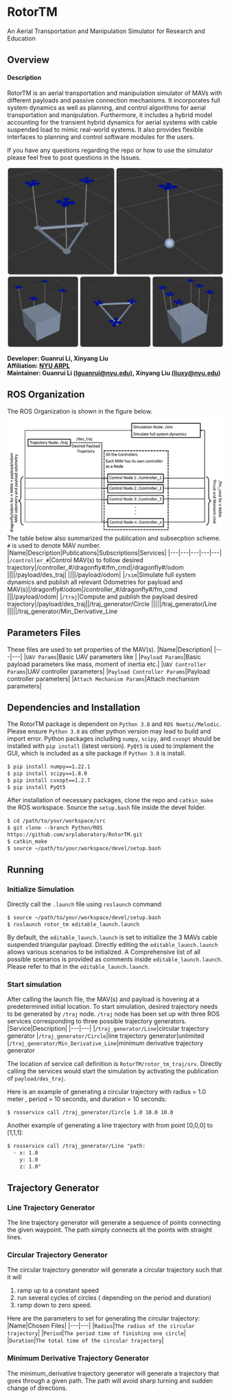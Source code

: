 # RotorTM
An Aerial Transportation and Manipulation Simulator for Research and Education

## Overview
#### Description
RotorTM is an aerial transportation and manipulation simulator of MAVs with different payloads and passive connection mechanisms. It incorporates full system
dynamics as well as planning, and control algorithms for aerial transportation and manipulation. Furthermore, it includes a hybrid model accounting for the transient hybrid dynamics for aerial systems with cable suspended load to mimic real-world systems. It also provides flexible interfaces to planning and control software modules for the users. 

If you have any questions regarding the repo or how to use the simulator please feel free to post questions in the Issues. 

![Screenshot](doc/intro.png)

**Developer: Guanrui Li, Xinyang Liu<br />
Affiliation: [NYU ARPL](https://wp.nyu.edu/arpl/)<br />
Maintainer: Guanrui Li (lguanrui@nyu.edu), Xinyang Liu (liuxy@nyu.edu)<br />**

## ROS Organization
The ROS Organization is shown in the figure below. 
![Screenshot](doc/ros_diagram.png)
The table below also summarized the publication and subsecption scheme. `#` is used to denote MAV number.
|Name|Description|Publications|Subscriptions|Services|
|---|---|---|---|---|
|`/controller_#`|Control MAV(s) to follow desired trajectory|/controller_#/dragonfly#/fm_cmd|/dragonfly#/odom
||||/payload/des_traj|
||||/payload/odom|
|`/sim`|Simulate full system dynamics and publish all relevant Odometries for payload and MAV(s)|/dragonfly#/odom|/controller_#/dragonfly#/fm_cmd
|||/payload/odom|
|`/traj`|Compute and publish the payload desired trajectory|/payload/des_traj||/traj_generator/Circle
|||||/traj_generator/Line
|||||/traj_generator/Min_Derivative_Line

## Parameters Files
These files are used to set properties of the MAV(s).
|Name|Description|
|---|---|
|`UAV Params`|Basic UAV parameters like |
|`Payload Params`|Basic payload parameters like mass, moment of inertia etc.|
|`UAV Controller Params`|UAV controller parameters|
|`Payload Controller Params`|Payload controller parameters|
|`Attach Mechanism Params`|Attach mechanism parameters|

## Dependencies and Installation
The RotorTM package is dependent on `Python 3.8` and `ROS Noetic/Melodic`. Please ensure `Python 3.8` as other python version may lead to build and import error. Python packages including `numpy`, `scipy`, and `cvxopt` should be installed with `pip install` (latest version). `PyQt5` is used to implement the GUI, which is included as a site package if `Python 3.8` is install. 
```
$ pip install numpy==1.22.1
$ pip install scipy==1.8.0
$ pip install cvxopt==1.2.7
$ pip install PyQt5
```


After installation of necessary packages, clone the repo and `catkin_make` the ROS workspace. Source the `setup.bash` file inside the devel folder.

```
$ cd /path/to/your/workspace/src
$ git clone --branch Python/ROS https://github.com/arplaboratory/RotorTM.git
$ catkin_make
$ source ~/path/to/your/workspace/devel/setup.bash
```

##  Running
### Initialize Simulation
Directly call the `.launch`  file using `roslaunch` command:
```
$ source ~/path/to/your/workspace/devel/setup.bash
$ roslaunch rotor_tm editable_launch.launch
```
By default, the `editable_launch.launch` is set to initialize the 3 MAVs cable suspended triangular payload. Directly editing the `editable_launch.launch` allows various scenarios to be initialized. A Comprehensive list of all possible scenarios is provided as comments inside `editable_launch.launch`. Please refer to that in the `editable_launch.launch`.
### Start simulation
After calling the launch file, the MAV(s) and payload is hovering at a predetermined initial location. To start simulation, desired trajectory needs to be generated by `/traj` node. `/traj` node has been set up with three ROS services corresponding to three possible trajectory generators. 
|Service|Description|
|---|---|
|`/traj_generator/Line`|circular trajectory generator
|`/traj_generator/Circle`|line trajectory generator|unlimited 
|`/traj_generator/Min_Derivative_Line`|minimum derivative trajectory generator

The location of service call definition is `RotorTM/rotor_tm_traj/srv`. Directly calling the services would start the simulation by activating the publication of `payload/des_traj`.

Here is an example of generating a circular trajectory with radius = 1.0 meter , period = 10 seconds, and duration = 10 seconds:
```
$ rosservice call /traj_generator/Circle 1.0 10.0 10.0
```
Another example of generating a line trajectory with from point [0,0,0] to [1,1,1]:
```
$ rosservice call /traj_generator/Line "path:
  - x: 1.0
    y: 1.0
    z: 1.0"
```
## Trajectory Generator
### Line Trajectory Generator
The line trajectory generator will generate a sequence of points connecting the given waypoint. The path simply connects all the points with straight lines. 

### Circular Trajectory Generator
The circular trajectory generator will generate a circular trajectory such that it will  
 1. ramp up to a constant speed
 2. run several cycles of circles ( depending on the period and duration)
 3. ramp down to zero speed. 

Here are the parameters to set for generating the circular trajectory:
|Name|Chosen Files|
|---|---|
|`Radius`|`The radius of the circular trajectory`|
|`Period`|`The period time of finishing one circle`|
|`Duration`|`The total time of the circular trajectory`|

### Minimum Derivative Trajectory Generator
The minimum_derivative trajectory generator will generate a trajectory that goes through a given path. The path will avoid sharp turning and sudden change of directions.

